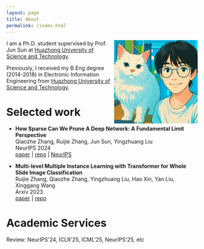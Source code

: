 ```yaml
---
layout: page
title: About
permalink: /index.html
---
```


<img style="float:right; padding-left:10px" src="images/selfandcat.jpg" width="220" height="220">

I am a Ph.D. student supervised by Prof. Jun Sun at [Huazhong University of Science and Technology](https://english.hust.edu.cn/). 

Previously, I received my B.Eng degree (2014-2018) in Electronic Information Engineering from [Huazhong University of Science and Technology](https://english.hust.edu.cn/).

# Selected work

- **How Sparse Can We Prune A Deep Network: A Fundamental Limit Perspective** <br>
  Qiaozhe Zhang, Ruijie Zhang, Jun Sun, Yingzhuang Liu <br>
  NeurIPS 2024 <br>
    [paper](https://arxiv.org/abs/2306.05857) |
    [repo](https://github.com/QiaozheZhang/Global-One-shot-Pruning) |
    [NeurIPS](https://proceedings.neurips.cc/paper_files/paper/2024/hash/a627810151be4d13f907ac898ff7e948-Abstract-Conference.html)

- **Multi-level Multiple Instance Learning with Transformer for Whole Slide Image Classification** <br>
  Ruijie Zhang, Qiaozhe Zhang, Yingzhuang Liu, Hao Xin, Yan Liu, Xinggang Wang <br>
  Arxiv 2023 <br>
    [paper](https://arxiv.org/abs/2306.05029) |
    [repo](https://github.com/hustvl/MMIL-Transformer/tree/main)

# Academic Services
Review: NeurIPS'24, ICLR'25, ICML'25, NeurIPS'25, etc


